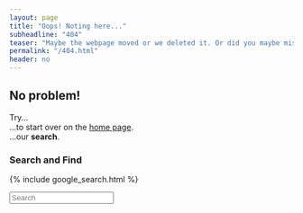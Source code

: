 ```yaml
---
layout: page
title: "Oops! Noting here..."
subheadline: "404"
teaser: "Maybe the webpage moved or we deleted it. Or did you maybe mistype the URL?"
permalink: "/404.html"
header: no
---
```

## No problem!

Try...  
...to start over on the [home page]({{site.url}}).  
...our **search**.


### Search and Find

{% include google_search.html %}

<form onsubmit="google_search()" >
  <input type="text" id="google-search" placeholder="Search">
</form>
